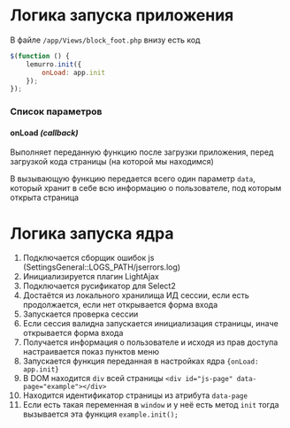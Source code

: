 # Логика запуска приложения

В файле `/app/Views/block_foot.php` внизу есть код
```javascript
$(function () {
    lemurro.init({
        onLoad: app.init
    });
});
```

### Список параметров

#### onLoad *(callback)*
Выполняет переданную функцию после загрузки приложения, перед загрузкой кода страницы (на которой мы находимся)

В вызывающую функцию передается всего один параметр `data`, который хранит в себе всю информацию о пользователе, под которым открыта страница

# Логика запуска ядра
1. Подключается сборщик ошибок js (SettingsGeneral::LOGS_PATH/jserrors.log)
2. Инициализируется плагин LightAjax
3. Подключается русификатор для Select2
4. Достаётся из локального хранилища ИД сессии, если есть продолжается, если нет открывается форма входа
5. Запускается проверка сессии
6. Если сессия валидна запускается инициализация страницы, иначе открывается форма входа
7. Получается информация о пользователе и исходя из прав доступа настраивается показ пунктов меню
8. Запускается функция переданная в настройках ядра `{onLoad: app.init}`
9. В DOM находится `div` всей страницы `<div id="js-page" data-page="example"></div>`
10. Находится идентификатор страницы из атрибута `data-page`
11. Если есть такая переменная в `window` и у неё есть метод `init` тогда вызывается эта функция `example.init();`